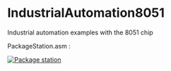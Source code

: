 # IndustrialAutomation8051
Industrial automation examples with the 8051 chip

PackageStation.asm :

[![Package station](https://img.youtube.com/vi/GBrmFzF3gLc/0.jpg)](https://www.youtube.com/watch?v=GBrmFzF3gLc "Package station")

